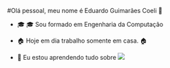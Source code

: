 #Olá pessoal, meu nome é Eduardo Guimarães Coeli 👋

- 🎓 :mortar_board: Sou formado em Engenharia da Computação

- :house: Hoje em dia trabalho somente em casa. :house:

- 🌱 Eu estou aprendendo tudo sobre <img src="https://cdn.jsdelivr.net/gh/devicons/devicon@latest/icons/threedsmax/threedsmax-original.svg" />
<!--
**educoeli/educoeli** is a ✨ _special_ ✨ repository because its `README.md` (this file) appears on your GitHub profile.

Here are some ideas to get you started:

- 🔭 I’m currently working on ... 
- 🌱 Eu estou aprendendo tudo sobre 
- 👯 I’m looking to collaborate on ...
- 🤔 I’m looking for help with ...
- 💬 Ask me about ...
- 📫 How to reach me: ...
- 😄 Pronouns: ...
- ⚡ Fun fact: ...
-->
